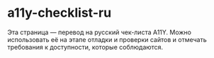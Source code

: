 # a11y-checklist-ru
Эта страница — перевод на русский чек-листа A11Y. Можно использовать её на этапе отладки и проверки сайтов и отмечать требования к доступности, которые соблюдаются.
